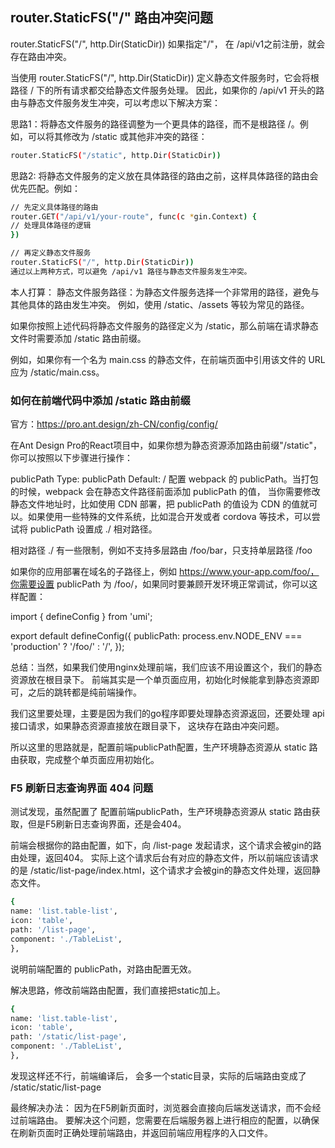 

## router.StaticFS("/" 路由冲突问题
router.StaticFS("/", http.Dir(StaticDir))  如果指定"/"，
在 /api/v1之前注册，就会存在路由冲突。

当使用 router.StaticFS("/", http.Dir(StaticDir)) 定义静态文件服务时，它会将根路径 / 下的所有请求都交给静态文件服务处理。
因此，如果你的 /api/v1 开头的路由与静态文件服务发生冲突，可以考虑以下解决方案：

思路1：将静态文件服务的路径调整为一个更具体的路径，而不是根路径 /。例如，可以将其修改为 /static 或其他非冲突的路径：
```bash
router.StaticFS("/static", http.Dir(StaticDir))
```

思路2: 将静态文件服务的定义放在具体路径的路由之前，这样具体路径的路由会优先匹配。例如：
```bash
// 先定义具体路径的路由
router.GET("/api/v1/your-route", func(c *gin.Context) {
// 处理具体路径的逻辑
})

// 再定义静态文件服务
router.StaticFS("/", http.Dir(StaticDir))
通过以上两种方式，可以避免 /api/v1 路径与静态文件服务发生冲突。
```

本人打算： 静态文件服务路径：为静态文件服务选择一个非常用的路径，避免与其他具体的路由发生冲突。
例如，使用 /static、/assets 等较为常见的路径。

如果你按照上述代码将静态文件服务的路径定义为 /static，那么前端在请求静态文件时需要添加 /static 路由前缀。

例如，如果你有一个名为 main.css 的静态文件，在前端页面中引用该文件的 URL 应为 /static/main.css。

### 如何在前端代码中添加 /static 路由前缀
官方：https://pro.ant.design/zh-CN/config/config/

在Ant Design Pro的React项目中，如果你想为静态资源添加路由前缀"/static"，你可以按照以下步骤进行操作：


publicPath
Type: publicPath
Default: /
配置 webpack 的 publicPath。当打包的时候，webpack 会在静态文件路径前面添加 publicPath 的值，
当你需要修改静态文件地址时，比如使用 CDN 部署，把 publicPath 的值设为 CDN 的值就可以。如果使用一些特殊的文件系统，比如混合开发或者 cordova 等技术，可以尝试将 publicPath 设置成 ./ 相对路径。

相对路径 ./ 有一些限制，例如不支持多层路由 /foo/bar，只支持单层路径 /foo

如果你的应用部署在域名的子路径上，例如 https://www.your-app.com/foo/，你需要设置 publicPath 为 /foo/，如果同时要兼顾开发环境正常调试，你可以这样配置：

import { defineConfig } from 'umi';

export default defineConfig({
publicPath: process.env.NODE_ENV === 'production' ? '/foo/' : '/',
});


总结：当然，如果我们使用nginx处理前端，我们应该不用设置这个，我们的静态资源放在根目录下。
前端其实是一个单页面应用，初始化时候能拿到静态资源即可，之后的跳转都是纯前端操作。

我们这里要处理，主要是因为我们的go程序即要处理静态资源返回，还要处理 api接口请求，如果静态资源直接放在跟目录下，
这块存在路由冲突问题。 

所以这里的思路就是，配置前端publicPath配置，生产环境静态资源从 static 路由获取，完成整个单页面应用初始化。


### F5 刷新日志查询界面 404 问题
测试发现，虽然配置了 配置前端publicPath，生产环境静态资源从 static 路由获取，但是F5刷新日志查询界面，还是会404。

前端会根据你的路由配置，如下，向 /list-page 发起请求，这个请求会被gin的路由处理，返回404。 实际上这个请求后台有对应的静态文件，所以前端应该请求的是
/static/list-page/index.html，这个请求才会被gin的静态文件处理，返回静态文件。

```bash
{
name: 'list.table-list',
icon: 'table',
path: '/list-page',
component: './TableList',
},
```
说明前端配置的 publicPath，对路由配置无效。

解决思路，修改前端路由配置，我们直接把static加上。
```bash
{
name: 'list.table-list',
icon: 'table',
path: '/static/list-page',
component: './TableList',
},
```
发现这样还不行，前端编译后， 会多一个static目录，实际的后端路由变成了 /static/static/list-page

最终解决办法：
因为在F5刷新页面时，浏览器会直接向后端发送请求，而不会经过前端路由。
要解决这个问题，您需要在后端服务器上进行相应的配置，以确保在刷新页面时正确处理前端路由，并返回前端应用程序的入口文件。

